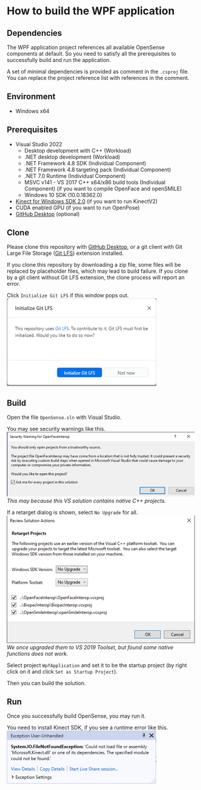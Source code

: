 # How to build the WPF application

## Dependencies

The WPF application project references all available OpenSense components at default.
So you need to satisfy all the prerequisites to successfully build and run the application.

A set of minimal dependencies is provided as comment in the `.csproj` file.
You can replace the project reference list with references in the comment.

## Environment

+ Windows x64

## Prerequisites

+ Visual Studio 2022
  + Desktop development with C++ (Workload)
  + .NET desktop development (Workload)
  + .NET Framework 4.8 SDK (Individual Component)
  + .NET Framework 4.8 targeting pack (Individual Component)
  + .NET 7.0 Runtime (Individual Component)
  + MSVC v141 - VS 2017 C++ x64/x86 build tools (Individual Component) (if you want to compile OpenFace and openSMILE)
  + Windows 10 SDK (10.0.18362.0)
+ [Kinect for Windows SDK 2.0](https://www.microsoft.com/en-us/download/details.aspx?id=44561) (if you want to run KinectV2)
+ CUDA enabled GPU (if you want to run OpenPose)
+ [GitHub Desktop](https://desktop.github.com/) (optional)

## Clone

Please clone this repository with [GitHub Desktop](https://desktop.github.com/), or a git client with Git Large File Storage ([Git LFS](https://git-lfs.github.com/)) extension installed.

If you clone this repository by downloading a zip file, some files will be replaced by placeholder files, which may lead to build failure.
If you clone by a git client without Git LFS extension, the clone process will report an error.

Click `Initialize Git LFS` if this window pops out.
![image](images/github-desktop-git-lfs.png)

## Build

Open the file `OpenSense.sln` with Visual Studio.

You may see security warnings like this.
![image](images/visual-studio-security-warning.png)
*This may because this VS solution contains native C++ projects.*

If a retarget dialog is shown, select `No Upgrade` for all.
![image](images/visual-studio-retarget-project.png)
*We once upgraded them to VS 2019 Toolset, but found some native functions does not work.*

Select project `WpfApplication` and set it to be the startup project (by right click on it and click `Set as Startup Project`).

Then you can build the solution.

## Run

Once you successfully build OpenSense, you may run it.

You need to install Kinect SDK, if you see a runtime error like this.
![image](images/kinect-sdk-not-installed.png)
